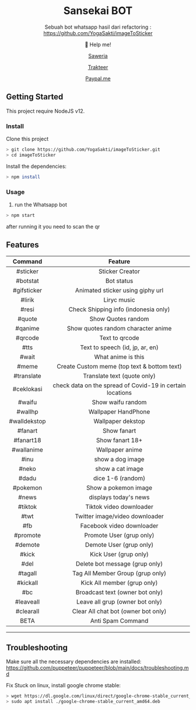 <div align="center">
 
# Sansekai BOT
Sebuah bot whatsapp hasil dari refactoring : https://github.com/YogaSakti/imageToSticker
 <summary>🥟 Help me!</summary>

 [Saweria](https://saweria.co/donate/yogasakti)
 
 [Trakteer](https://trakteer.id/red-emperor)
 
 [Paypal.me](https://paypal.me/yshputra)
 
</details>
</div>

## Getting Started

This project require NodeJS v12.

### Install
Clone this project

```bash
> git clone https://github.com/YogaSakti/imageToSticker.git
> cd imageToSticker
```

Install the dependencies:

```bash
> npm install
```

### Usage
1. run the Whatsapp bot

```bash
> npm start
```

after running it you need to scan the qr



## Features

| Command       |                Feature           |
| :-----------: | :--------------------------------: |
|  #sticker     | Sticker Creator                  |
|  #botstat     | Bot status                       |
|  #gifsticker  |Animated sticker using giphy url |
|  #lirik       | Liryc music                     |
|   #resi       | Check Shipping info (indonesia only)|
|  #quote       | Show Quotes random              |
| #qanime       |   Show quotes random character anime  |
| #qrcode       |   Text to qrcode                |
|       #tts    |   Text to speech (id, jp, ar, en)     |
|       #wait   |   What anime is this            |
|       #meme   |   Create Custom meme (top text & bottom text)  |
|  #translate   |   Translate text (quote only)                  |
|  #ceklokasi   |   check data on the spread of Covid-19 in certain locations|
| #waifu        |   Show waifu random |
| #wallhp       | Wallpaper HandPhone |
| #walldekstop  | Wallpaper dekstop |
| #fanart       | Show fanart |
|#fanart18      | Show fanart 18+ |
| #wallanime    | Wallpaper anime |
| #inu          | show a dog image |
| #neko         | show a cat image |
| #dadu         | dice 1-6 (random) |
|#pokemon       | Show a pokemon image |
|  #news        |   displays today's news         |
|#tiktok        | Tiktok video downloader |
| #twt          | Twitter image/video downloader|
| #fb           | Facebook video downloader|
|   #promote     |   Promote User (grup only)                  |
|#demote         |   Demote User (grup only)                 |
|#kick           |   Kick User (grup only)                   |
|#del            |   Delete bot message (grup only)           |
|#tagall         |   Tag All Member Group (grup only)        |
|#kickall        | Kick All member (grup only)  |
|#bc             | Broadcast text (owner bot only) |
|#leaveall       | Leave all grup (owner bot only) |
|#clearall       | Clear All chat bot (owner bot only) |
| BETA           | Anti Spam Command |
 
---

## Troubleshooting
Make sure all the necessary dependencies are installed: https://github.com/puppeteer/puppeteer/blob/main/docs/troubleshooting.md

Fix Stuck on linux, install google chrome stable: 
```bash
> wget https://dl.google.com/linux/direct/google-chrome-stable_current_amd64.deb
> sudo apt install ./google-chrome-stable_current_amd64.deb
```
